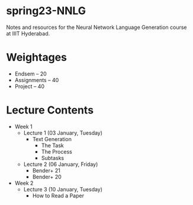 # spring23-NNLG
Notes and resources for the Neural Network Language Generation course at IIIT Hyderabad.

# Weightages
* Endsem – 20
* Assignments – 40
* Project – 40

# Lecture Contents
* Week 1
    * Lecture 1 (03 January, Tuesday)
        - Text Generation
            - The Task
            - The Process
            - Subtasks
    * Lecture 2 (06 January, Friday)
        - Bender+ 21
        - Bender+ 20
* Week 2
    * Lecture 3 (10 January, Tuesday)
        - How to Read a Paper